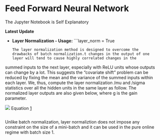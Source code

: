 # Feed Forward Neural Network

The Jupyter Notebook is Self Explanatory

**Latest Update**

- **Layer Normalization - Usage:**  ```layer_norm = True
   ```   
  The layer normalization method is designed to overcome the drawbacks of batch normalization.t changes in the output of one layer will tend to cause highly correlated changes in the
summed inputs to the next layer, especially with ReLU units whose outputs can change by a lot.
This suggests the “covariate shift” problem can be reduced by fixing the mean and the variance of
the summed inputs within each layer. We, thus, compute the layer normalization /mu and /sigma statistics over all
the hidden units in the same layer as follow. The normalized layer outputs are also given below, where g is the gain parameter.

![](Images/layer_norm.png)
Equation [1](https://docs.google.com/document/d/1Iw_TUijQ-C6F0M3mWWco8_rDiuEblKvtr8mCB3ITLas/edit#bookmark=id.ih4sqznq0mj9)
  ```H - Number of Neurons in Layer l
   ```

Unlike batch normalization,
layer normaliztion does not impose any constraint on the size of a mini-batch and it can be used in
the pure online regime with batch size 1.
